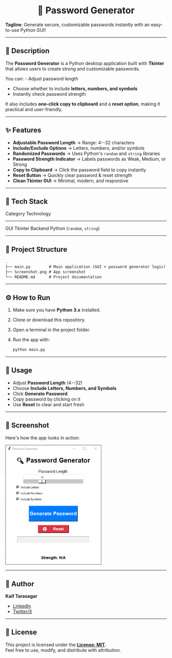 <h1 align="center"> 🔑 Password Generator </h1>

**Tagline**: Generate secure, customizable passwords instantly with an
easy-to-use Python GUI!

------------------------------------------------------------------------

## 📖 Description

The **Password Generator** is a Python desktop application built with
**Tkinter** that allows users to create strong and customizable
passwords.

You can: - Adjust password length
- Choose whether to include **letters, numbers, and symbols**
- Instantly check password strength

It also includes **one-click copy to clipboard** and a **reset option**,
making it practical and user-friendly.

------------------------------------------------------------------------

## ✨ Features

-   **Adjustable Password Length** → Range: 4--32 characters
-   **Include/Exclude Options** → Letters, numbers, and/or symbols
-   **Randomized Passwords** → Uses Python's `random` and `string`
    libraries
-   **Password Strength Indicator** → Labels passwords as Weak, Medium,
    or Strong
-   **Copy to Clipboard** → Click the password field to copy instantly
-   **Reset Button** → Quickly clear password & reset strength
-   **Clean Tkinter GUI** → Minimal, modern, and responsive

------------------------------------------------------------------------

## 🧰 Tech Stack

  Category   Technology
  ---------- -----------------------------
  GUI        Tkinter
  Backend    Python (`random`, `string`)

------------------------------------------------------------------------

## 📂 Project Structure

    .
    ├── main.py        # Main application (GUI + password generator logic)
    ├── Screenshot.png # App screenshot
    └── README.md      # Project documentation

------------------------------------------------------------------------

## ⚙️ How to Run

1.  Make sure you have **Python 3.x** installed.

2.  Clone or download this repository.

3.  Open a terminal in the project folder.

4.  Run the app with:

    ``` bash
    python main.py
    ```

------------------------------------------------------------------------

## 🚀 Usage

-   Adjust **Password Length** (4--32)
-   Choose **Include Letters, Numbers, and Symbols**
-   Click **Generate Password**
-   Copy password by clicking on it
-   Use **Reset** to clear and start fresh

------------------------------------------------------------------------

## 📸 Screenshot

Here's how the app looks in action:

<img src="Screenshot.png" alt="Screenshot" width="300">


------------------------------------------------------------------------

## 👤 Author

**Kaif Tarasagar**

-   [LinkedIn](https://www.linkedin.com/in/kaif-tarasgar-0b5425326/)
-   [Twitter/X](https://x.com/Kaif_T_200)

------------------------------------------------------------------------

## 📝 License

This project is licensed under the **[License: MIT](https://github.com/Kaif-T-200/CODSOFT_03_Pass-Gen/blob/main/LICENSE).**  
Feel free to use, modify, and distribute with attribution.
